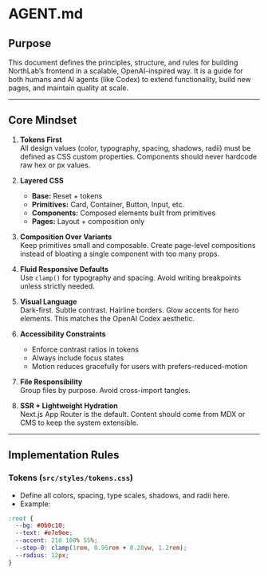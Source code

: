 # AGENT.md

## Purpose

This document defines the principles, structure, and rules for building NorthLab’s frontend in a scalable, OpenAI-inspired way. It is a guide for both humans and AI agents (like Codex) to extend functionality, build new pages, and maintain quality at scale.

---

## Core Mindset

1. **Tokens First**  
   All design values (color, typography, spacing, shadows, radii) must be defined as CSS custom properties. Components should never hardcode raw hex or px values.

2. **Layered CSS**

   - **Base:** Reset + tokens
   - **Primitives:** Card, Container, Button, Input, etc.
   - **Components:** Composed elements built from primitives
   - **Pages:** Layout + composition only

3. **Composition Over Variants**  
   Keep primitives small and composable. Create page-level compositions instead of bloating a single component with too many props.

4. **Fluid Responsive Defaults**  
   Use `clamp()` for typography and spacing. Avoid writing breakpoints unless strictly needed.

5. **Visual Language**  
   Dark-first. Subtle contrast. Hairline borders. Glow accents for hero elements. This matches the OpenAI Codex aesthetic.

6. **Accessibility Constraints**

   - Enforce contrast ratios in tokens
   - Always include focus states
   - Motion reduces gracefully for users with prefers-reduced-motion

7. **File Responsibility**  
   Group files by purpose. Avoid cross-import tangles.

8. **SSR + Lightweight Hydration**  
   Next.js App Router is the default. Content should come from MDX or CMS to keep the system extensible.

---

## Implementation Rules

### Tokens (`src/styles/tokens.css`)

- Define all colors, spacing, type scales, shadows, and radii here.
- Example:

```css
:root {
  --bg: #0b0c10;
  --text: #e7e9ee;
  --accent: 210 100% 55%;
  --step-0: clamp(1rem, 0.95rem + 0.28vw, 1.2rem);
  --radius: 12px;
}
```
